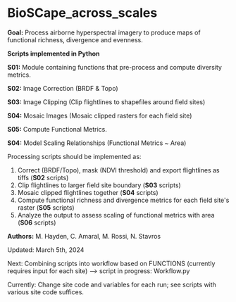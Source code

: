 # BioSCape_across_scales

**Goal:** Process airborne hyperspectral imagery to produce maps of functional richness, divergence and evenness.

**Scripts implemented in Python**

**S01:** Module containing functions that pre-process and compute diversity metrics.

**S02:** Image Correction (BRDF & Topo)

**S03:** Image Clipping (Clip flightlines to shapefiles around field sites)

**S04:** Mosaic Images (Mosaic clipped rasters for each field site)

**S05:** Compute Functional Metrics.

**S04:** Model Scaling Relationships (Functional Metrics ~ Area)

Processing scripts should be implemented as:
1. Correct (BRDF/Topo), mask (NDVI threshold) and export flightlines as tiffs (**S02** scripts)
2. Clip flightlines to larger field site boundary (**S03** scripts)
3. Mosaic clipped flightlines together (**S04** scripts)
4. Compute functional richness and divergence metrics for each field site's raster (**S05** scripts)
5. Analyze the output to assess scaling of functional metrics with area (**S06** scripts)

**Authors:** M. Hayden, C. Amaral, M. Rossi, N. Stavros

Updated: March 5th, 2024

Next: Combining scripts into workflow based on FUNCTIONS (currently requires input for each site) --> script in progress: Workflow.py

Currently: Change site code and variables for each run; see scripts with various site code suffices.
